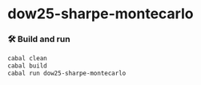 # dow25-sharpe-montecarlo

### 🛠 Build and run

```bash
cabal clean
cabal build
cabal run dow25-sharpe-montecarlo
```
